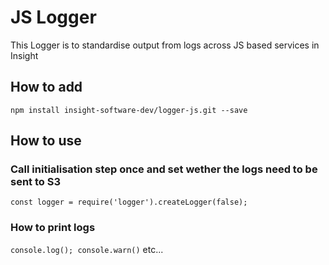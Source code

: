 # JS Logger

This Logger is to standardise output from logs across JS based services in Insight

## How to add

`npm install insight-software-dev/logger-js.git --save`

## How to use

### Call initialisation step once and set wether the logs need to be sent to S3
`const logger = require('logger').createLogger(false);`

### How to print logs
`console.log(); console.warn()` etc...


